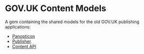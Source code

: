 # GOV.UK Content Models

A gem containing the shared models for the old GOV.UK publishing applications:

- [Panopticon](https://github.com/alphagov/panopticon)
- [Publisher](https://github.com/alphagov/publisher).
- [Content API](https://github.com/alphagov/govuk_content_api)

